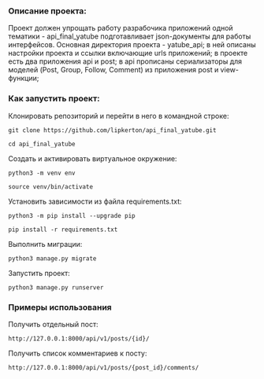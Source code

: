 ### Описание проекта:
Проект должен упрощать работу разрабочика приложений одной тематики - api_final_yatube подготавливает json-документы для работы интерфейсов.
Основная директория проекта - yatube_api; в ней описаны настройки проекта и ссылки включающие urls приложений; в проекте есть два приложения api и post; в api прописаны сериализаторы для моделей (Post, Group, Follow, Comment) из приложения post и view-функции;


### Как запустить проект:

Клонировать репозиторий и перейти в него в командной строке:

```
git clone https://github.com/lipkerton/api_final_yatube.git
```

```
cd api_final_yatube
```

Cоздать и активировать виртуальное окружение:

```
python3 -m venv env
```

```
source venv/bin/activate
```

Установить зависимости из файла requirements.txt:

```
python3 -m pip install --upgrade pip
```

```
pip install -r requirements.txt
```

Выполнить миграции:

```
python3 manage.py migrate
```

Запустить проект:

```
python3 manage.py runserver
```

### Примеры использования

Получить отдельный пост:

```
http://127.0.0.1:8000/api/v1/posts/{id}/
```

Получить список комментариев к посту:

```
http://127.0.0.1:8000/api/v1/posts/{post_id}/comments/
```
